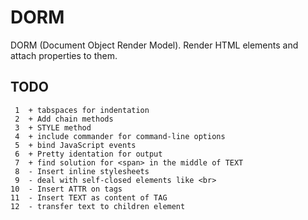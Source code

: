 DORM
====

DORM (Document Object Render Model). Render HTML elements and attach properties to them.


TODO
----
     1	+ tabspaces for indentation
     2	+ Add chain methods
     3	+ STYLE method
     4	+ include commander for command-line options
     5	+ bind JavaScript events
     6	+ Pretty identation for output
     7	+ find solution for <span> in the middle of TEXT
     8	- Insert inline stylesheets
     9	- deal with self-closed elements like <br>
    10	- Insert ATTR on tags
    11	- Insert TEXT as content of TAG
    12	- transfer text to children element
